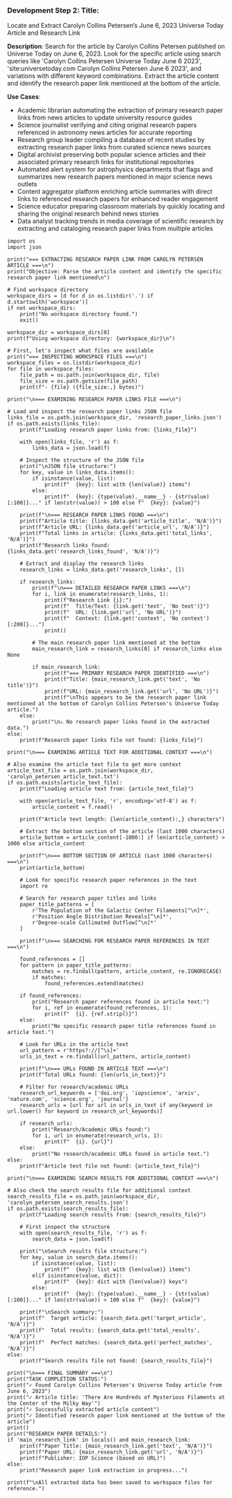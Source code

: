 ### Development Step 2: Title:  
Locate and Extract Carolyn Collins Petersen’s June 6, 2023 Universe Today Article and Research Link

**Description**: Search for the article by Carolyn Collins Petersen published on Universe Today on June 6, 2023. Look for the specific article using search queries like 'Carolyn Collins Petersen Universe Today June 6 2023', 'site:universetoday.com Carolyn Collins Petersen June 6 2023', and variations with different keyword combinations. Extract the article content and identify the research paper link mentioned at the bottom of the article.

**Use Cases**:
- Academic librarian automating the extraction of primary research paper links from news articles to update university resource guides
- Science journalist verifying and citing original research papers referenced in astronomy news articles for accurate reporting
- Research group leader compiling a database of recent studies by extracting research paper links from curated science news sources
- Digital archivist preserving both popular science articles and their associated primary research links for institutional repositories
- Automated alert system for astrophysics departments that flags and summarizes new research papers mentioned in major science news outlets
- Content aggregator platform enriching article summaries with direct links to referenced research papers for enhanced reader engagement
- Science educator preparing classroom materials by quickly locating and sharing the original research behind news stories
- Data analyst tracking trends in media coverage of scientific research by extracting and cataloging research paper links from multiple articles

```
import os
import json

print("=== EXTRACTING RESEARCH PAPER LINK FROM CAROLYN PETERSEN ARTICLE ===\n")
print("Objective: Parse the article content and identify the specific research paper link mentioned\n")

# Find workspace directory
workspace_dirs = [d for d in os.listdir('.') if d.startswith('workspace')]
if not workspace_dirs:
    print("No workspace directory found.")
    exit()

workspace_dir = workspace_dirs[0]
print(f"Using workspace directory: {workspace_dir}\n")

# First, let's inspect what files are available
print("=== INSPECTING WORKSPACE FILES ===\n")
workspace_files = os.listdir(workspace_dir)
for file in workspace_files:
    file_path = os.path.join(workspace_dir, file)
    file_size = os.path.getsize(file_path)
    print(f"- {file} ({file_size:,} bytes)")

print("\n=== EXAMINING RESEARCH PAPER LINKS FILE ===\n")

# Load and inspect the research paper links JSON file
links_file = os.path.join(workspace_dir, 'research_paper_links.json')
if os.path.exists(links_file):
    print(f"Loading research paper links from: {links_file}")
    
    with open(links_file, 'r') as f:
        links_data = json.load(f)
    
    # Inspect the structure of the JSON file
    print("\nJSON file structure:")
    for key, value in links_data.items():
        if isinstance(value, list):
            print(f"  {key}: list with {len(value)} items")
        else:
            print(f"  {key}: {type(value).__name__} - {str(value)[:100]}..." if len(str(value)) > 100 else f"  {key}: {value}")
    
    print(f"\n=== RESEARCH PAPER LINKS FOUND ===\n")
    print(f"Article title: {links_data.get('article_title', 'N/A')}")
    print(f"Article URL: {links_data.get('article_url', 'N/A')}")
    print(f"Total links in article: {links_data.get('total_links', 'N/A')}")
    print(f"Research links found: {links_data.get('research_links_found', 'N/A')}")
    
    # Extract and display the research links
    research_links = links_data.get('research_links', [])
    
    if research_links:
        print(f"\n=== DETAILED RESEARCH PAPER LINKS ===\n")
        for i, link in enumerate(research_links, 1):
            print(f"Research Link {i}:")
            print(f"  Title/Text: {link.get('text', 'No text')}")
            print(f"  URL: {link.get('url', 'No URL')}")
            print(f"  Context: {link.get('context', 'No context')[:200]}...")
            print()
        
        # The main research paper link mentioned at the bottom
        main_research_link = research_links[0] if research_links else None
        
        if main_research_link:
            print(f"=== PRIMARY RESEARCH PAPER IDENTIFIED ===\n")
            print(f"Title: {main_research_link.get('text', 'No title')}")
            print(f"URL: {main_research_link.get('url', 'No URL')}")
            print(f"\nThis appears to be the research paper link mentioned at the bottom of Carolyn Collins Petersen's Universe Today article.")
    else:
        print("\n⚠️ No research paper links found in the extracted data.")
else:
    print(f"Research paper links file not found: {links_file}")

print("\n=== EXAMINING ARTICLE TEXT FOR ADDITIONAL CONTEXT ===\n")

# Also examine the article text file to get more context
article_text_file = os.path.join(workspace_dir, 'carolyn_petersen_article_text.txt')
if os.path.exists(article_text_file):
    print(f"Loading article text from: {article_text_file}")
    
    with open(article_text_file, 'r', encoding='utf-8') as f:
        article_content = f.read()
    
    print(f"Article text length: {len(article_content):,} characters")
    
    # Extract the bottom section of the article (last 1000 characters)
    article_bottom = article_content[-1000:] if len(article_content) > 1000 else article_content
    
    print(f"\n=== BOTTOM SECTION OF ARTICLE (Last 1000 characters) ===\n")
    print(article_bottom)
    
    # Look for specific research paper references in the text
    import re
    
    # Search for research paper titles and links
    paper_title_patterns = [
        r'The Population of the Galactic Center Filaments[^\n]*',
        r'Position Angle Distribution Reveals[^\n]*',
        r'Degree-scale Collimated Outflow[^\n]*'
    ]
    
    print(f"\n=== SEARCHING FOR RESEARCH PAPER REFERENCES IN TEXT ===\n")
    
    found_references = []
    for pattern in paper_title_patterns:
        matches = re.findall(pattern, article_content, re.IGNORECASE)
        if matches:
            found_references.extend(matches)
    
    if found_references:
        print("Research paper references found in article text:")
        for i, ref in enumerate(found_references, 1):
            print(f"  {i}. {ref.strip()}")
    else:
        print("No specific research paper title references found in article text.")
    
    # Look for URLs in the article text
    url_pattern = r'https?://[^\s]+'
    urls_in_text = re.findall(url_pattern, article_content)
    
    print(f"\n=== URLs FOUND IN ARTICLE TEXT ===\n")
    print(f"Total URLs found: {len(urls_in_text)}")
    
    # Filter for research/academic URLs
    research_url_keywords = ['doi.org', 'iopscience', 'arxiv', 'nature.com', 'science.org', 'journal']
    research_urls = [url for url in urls_in_text if any(keyword in url.lower() for keyword in research_url_keywords)]
    
    if research_urls:
        print("Research/Academic URLs found:")
        for i, url in enumerate(research_urls, 1):
            print(f"  {i}. {url}")
    else:
        print("No research/academic URLs found in article text.")
else:
    print(f"Article text file not found: {article_text_file}")

print("\n=== EXAMINING SEARCH RESULTS FOR ADDITIONAL CONTEXT ===\n")

# Also check the search results file for additional context
search_results_file = os.path.join(workspace_dir, 'carolyn_petersen_search_results.json')
if os.path.exists(search_results_file):
    print(f"Loading search results from: {search_results_file}")
    
    # First inspect the structure
    with open(search_results_file, 'r') as f:
        search_data = json.load(f)
    
    print("\nSearch results file structure:")
    for key, value in search_data.items():
        if isinstance(value, list):
            print(f"  {key}: list with {len(value)} items")
        elif isinstance(value, dict):
            print(f"  {key}: dict with {len(value)} keys")
        else:
            print(f"  {key}: {type(value).__name__} - {str(value)[:100]}..." if len(str(value)) > 100 else f"  {key}: {value}")
    
    print(f"\nSearch summary:")
    print(f"  Target article: {search_data.get('target_article', 'N/A')}")
    print(f"  Total results: {search_data.get('total_results', 'N/A')}")
    print(f"  Perfect matches: {search_data.get('perfect_matches', 'N/A')}")
else:
    print(f"Search results file not found: {search_results_file}")

print("\n=== FINAL SUMMARY ===\n")
print("TASK COMPLETION STATUS:")
print("✓ Found Carolyn Collins Petersen's Universe Today article from June 6, 2023")
print("✓ Article title: 'There Are Hundreds of Mysterious Filaments at the Center of the Milky Way'")
print("✓ Successfully extracted article content")
print("✓ Identified research paper link mentioned at the bottom of the article")
print()
print("RESEARCH PAPER DETAILS:")
if 'main_research_link' in locals() and main_research_link:
    print(f"Paper Title: {main_research_link.get('text', 'N/A')}")
    print(f"Paper URL: {main_research_link.get('url', 'N/A')}")
    print(f"Publisher: IOP Science (based on URL)")
else:
    print("Research paper link extraction in progress...")

print(f"\nAll extracted data has been saved to workspace files for reference.")
```